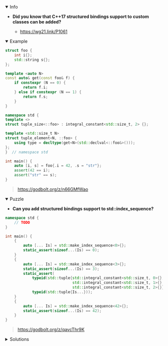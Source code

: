 <details open><summary>Info</summary><p>

* **Did you know that C++17 structured bindings support to custom classes can be added?**

  * https://wg21.link/P1061

</p></details><details open><summary>Example</summary><p>

```cpp
struct foo {
    int i{};
    std::string s{};
};

template <auto N>
const auto& get(const foo& f) {
    if constexpr (N == 0) {
        return f.i;
    } else if constexpr (N == 1) {
        return f.s;
    }
}

namespace std {
template <>
struct tuple_size<::foo> : integral_constant<std::size_t, 2> {};

template <std::size_t N>
struct tuple_element<N, ::foo> {
    using type = decltype(get<N>(std::declval<::foo&>()));
};
}  // namespace std

int main() {
    auto [i, s] = foo{.i = 42, .s = "str"};
    assert(42 == i);
    assert("str" == s);
}
```

> https://godbolt.org/z/n66GMfWao

</p></details><details open><summary>Puzzle</summary><p>

* **Can you add structured bindings support to std::index_sequence?**

```cpp
namespace std {
    // TODO
}

int main() {
    {
        auto [... Is] = std::make_index_sequence<0>{};
        static_assert(sizeof...(Is) == 0);
    }
    {
        auto [... Is] = std::make_index_sequence<3>{};
        static_assert(sizeof...(Is) == 3);
        static_assert(
            typeid(std::tuple{std::integral_constant<std::size_t, 0>{},
                              std::integral_constant<std::size_t, 1>{},
                              std::integral_constant<std::size_t, 2>{}}) ==
            typeid(std::tuple{Is...}));
    }
    {
        auto [... Is] = std::make_index_sequence<42>{};
        static_assert(sizeof...(Is) == 42);
    }
}
```

> https://godbolt.org/z/qavcThr9K

</p></details><details><summary>Solutions</summary><p>

```cpp
namespace std {

template <std::size_t N>
using index_constant = std::integral_constant<std::size_t, N>;

template <auto N, auto... Is>
auto get(index_sequence<Is...>) {
    return index_constant<N>{};
}

template <auto... Is>
struct tuple_size<index_sequence<Is...>> : index_constant<sizeof...(Is)> {};

template <auto N, auto... Is>
struct tuple_element<N, index_sequence<Is...>> {
    using type = index_constant<N>;
};

}  // namespace std
```

> https://godbolt.org/z/466j7snqK

```cpp
namespace std {

template<auto N, size_t ...Ints>
auto constexpr get(const index_sequence<Ints...>&) {
    return get<N>(tuple{integral_constant<size_t, Ints>{}...});
};

template<size_t ... Ints>
struct tuple_size<index_sequence<Ints...>> : integral_constant<size_t, sizeof...(Ints)> {};

template<size_t N, size_t ...Ints>
struct tuple_element<N, index_sequence<Ints...>> {
    using type = decltype(get<N>(tuple{integral_constant<size_t, Ints>{}...}));
};
}
```

> https://godbolt.org/z/6fb7e89fK

```cpp
namespace stdext {

template <std::size_t... Is>
struct index_sequence : std::index_sequence<Is...> {
  template <std::size_t I>
  auto get() const -> std::tuple_element_t<I, index_sequence> {
    return {};
  }
};

namespace detail {

template <std::size_t N, class = std::make_index_sequence<N>>
struct make_index_sequence;

template <std::size_t N, auto... Is>
struct make_index_sequence<N, std::index_sequence<Is...>> {
  using type = index_sequence<Is...>;
};

}  // namespace detail

template <std::size_t N>
using make_index_sequence = typename detail::make_index_sequence<N>::type;

}  // namespace stdext
```

> https://godbolt.org/z/jeY9qoYG4 
